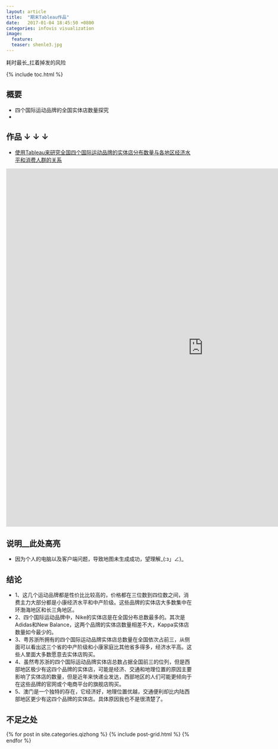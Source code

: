 ```yaml
---
layout: article
title:  "期末Tableau作品"
date:   2017-01-04 18:45:50 +0800
categories: infovis visualization
image: 
  feature: 
  teaser: shenle3.jpg
---
```

  
耗时最长_扛着掉发的风险

{% include toc.html %}



## 概要

- 四个国际运动品牌的全国实体店数量探究
- 


## 作品 ↓ ↓ ↓

- <a href="https://public.tableau.com/profile/.6733#!/vizhome/_18220/1?:display_count=yes" target="_blank">使用Tableau来研究全国四个国际运动品牌的实体店分布数量与各地区经济水平和消费人群的关系</a>

<iframe src="https://public.tableau.com/profile/.6733#!/vizhome/_18220/1?:embed=y&:display_count=yes&publish=yes/Dashboard1?:showVizHome=no&:embed=truehttps://public.tableau.com/shared/DJPSG6CX9?:display_count=yes" width="1060px" height="964px" frameborder="0"></iframe>

## 说明__此处高亮
- 因为个人的电脑以及客户端问题，导致地图未生成成功，望理解_(:з」∠)_

## 结论
- 1、这几个运动品牌都是性价比比较高的，价格都在三位数到四位数之间，消费主力大部分都是小康经济水平和中产阶级。这些品牌的实体店大多数集中在环渤海地区和长三角地区。
- 2、四个国际运动品牌中，Nike的实体店是在全国分布总数最多的。其次是Adidas和New Balance，这两个品牌的实体店数量相差不大，Kappa实体店数量如今最少的。                                    
- 3、粤苏浙所拥有的四个国际运动品牌实体店总数量在全国依次占前三，从侧面可以看出这三个省的中产阶级和小康家庭比其他省多得多，经济水平高。这些人里面大多数愿意去实体店购买。
- 4、虽然粤苏浙的四个国际运动品牌实体店总数占据全国前三的位列，但是西部地区极少有这四个品牌的实体店，可能是经济、交通和地理位置的原因主要影响了实体店的数量，但是近年来快递业发达，西部地区的人们可能更倾向于在这些品牌的官网或个电商平台的旗舰店购买。
- 5、澳门是一个独特的存在，它经济好，地理位置优越，交通便利却比内陆西部地区更少有这四个品牌的实体店。具体原因我也不是很清楚了。

## 不足之处



<div class="tiles">
{% for post in site.categories.qizhong %}
  {% include post-grid.html %}
{% endfor %}
</div><!-- /.tiles 把所有categories 有 qizhong 的列出来-->
